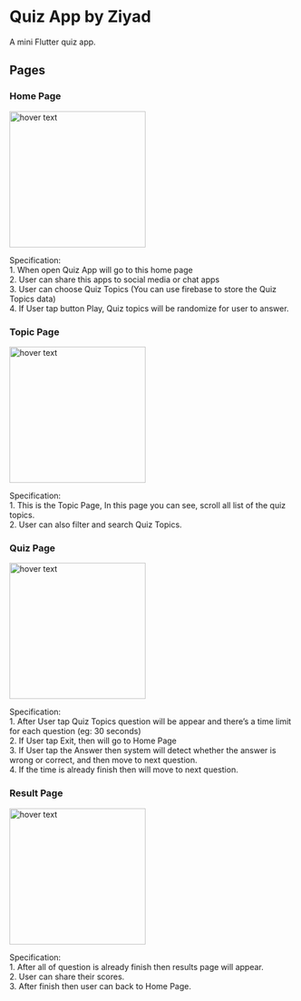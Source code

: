 # Quiz App by Ziyad

A mini Flutter quiz app.

## Pages

### Home Page
<p align="start">
  <img src="https://user-images.githubusercontent.com/64635497/210627648-1d09864b-dbfe-419f-915f-2205be8bb0fe.jpeg" width="240" title="hover text"><br>
</p>
Specification:<br>
1. When open Quiz App will go to this home
page<br>
2. User can share this apps to social media
or chat apps<br>
3. User can choose Quiz Topics (You can
use firebase to store the Quiz Topics
data)<br>
4. If User tap button Play, Quiz topics will be
randomize for user to answer.

### Topic Page
<p align="start">
  <img src="https://user-images.githubusercontent.com/64635497/210627684-05675816-a04f-4b97-b5d1-788d48512679.jpeg" width="240" title="hover text">
</p>
Specification:<br>
1. This is the Topic Page, In this page you
can see, scroll all list of the quiz topics.<br>
2. User can also filter and search Quiz
Topics.<br>



### Quiz Page
<p align="start">
  <img src="https://user-images.githubusercontent.com/64635497/210627693-f93cdeb1-0c2c-4504-8ff7-43114f48dd14.jpeg" width="240" title="hover text">
</p>
Specification:<br>
1. After User tap Quiz Topics question will
be appear and there’s a time limit for
each question (eg: 30 seconds)<br>
2. If User tap Exit, then will go to Home
Page<br>
3. If User tap the Answer then system will
detect whether the answer is wrong or
correct, and then move to next
question.<br>
4. If the time is already finish then will
move to next question.<br>


### Result Page
<p align="start">
  <img src="https://user-images.githubusercontent.com/64635497/210627698-f0cd356a-066e-4ae1-a6c7-4c49da4efd0e.jpeg" width="240" title="hover text">
</p>
Specification:<br>
1. After all of question is already finish
then results page will appear.<br>
2. User can share their scores.<br>
3. After finish then user can back to Home
Page.<br>
